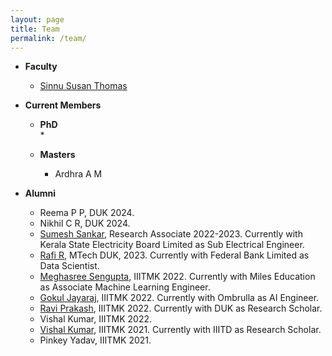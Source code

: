 ```yaml
---
layout: page
title: Team
permalink: /team/
---
```

* **Faculty**
  <br/>
  * [Sinnu Susan Thomas](https://sinnuthomas.github.io/bio/)

* **Current Members**
  <br/>
  * **PhD**
    <br/>
    * 

  * **Masters**
    <br/>
    * Ardhra A M
    
* **Alumni**
  <br/>
  * Reema P P, DUK 2024.
  * Nikhil C R, DUK 2024.
  * [Sumesh Sankar](https://in.linkedin.com/in/sumesh-sankar-438ab1211), Research Associate 2022-2023. Currently with Kerala State Electricity Board Limited as Sub Electrical Engineer.
  * [Rafi R](https://in.linkedin.com/in/rafi-rahim), MTech DUK, 2023. Currently with Federal Bank Limited as Data Scientist.
  * [Meghasree Sengupta](https://in.linkedin.com/in/meghasree-sengupta), IIITMK 2022. Currently with Miles Education as Associate Machine Learning Engineer.
  * [Gokul Jayaraj](https://in.linkedin.com/in/gokul-jayaraj-b8121520a), IIITMK 2022. Currently with Ombrulla as AI Engineer.
  * [Ravi Prakash](https://ravi-prakash1907.gitlab.io/), IIITMK 2022. Currently with DUK as Research Scholar.
  * Vishal Kumar, IIITMK 2022.
  * [Vishal Kumar](https://www.linkedin.com/in/vishal-kumar-131aa418b), IIITMK 2021. Currently with IIITD as Research Scholar.
  * Pinkey Yadav, IIITMK 2021. 
